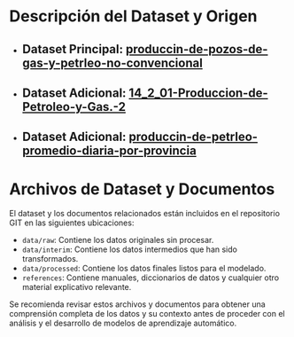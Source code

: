 # Descripción del Dataset y Origen

* ## Dataset Principal: [produccin-de-pozos-de-gas-y-petrleo-no-convencional](https://github.com/JSuarez-Arg/Machine-Learning-Model/blob/main/references/Dataset-Principal-DATOS-GOB-AR.pdf)
* ## Dataset Adicional: [14_2_01-Produccion-de-Petroleo-y-Gas.-2](https://github.com/JSuarez-Arg/Machine-Learning-Model/blob/main/references/Dataset-Adicional-IPIEC.pdf)
* ## Dataset Adicional: [produccin-de-petrleo-promedio-diaria-por-provincia](https://github.com/JSuarez-Arg/Machine-Learning-Model/blob/main/references/Dataset-Adicional-ARGENTINA-GOB-AR.pdf)

# Archivos de Dataset y Documentos
El dataset y los documentos relacionados están incluidos en el repositorio GIT en las siguientes ubicaciones:
- `data/raw`: Contiene los datos originales sin procesar.
- `data/interim`: Contiene los datos intermedios que han sido transformados.
- `data/processed`: Contiene los datos finales listos para el modelado.
- `references`: Contiene manuales, diccionarios de datos y cualquier otro material explicativo relevante.

Se recomienda revisar estos archivos y documentos para obtener una comprensión completa de los datos y su contexto antes de proceder con el análisis y el desarrollo de modelos de aprendizaje automático.
